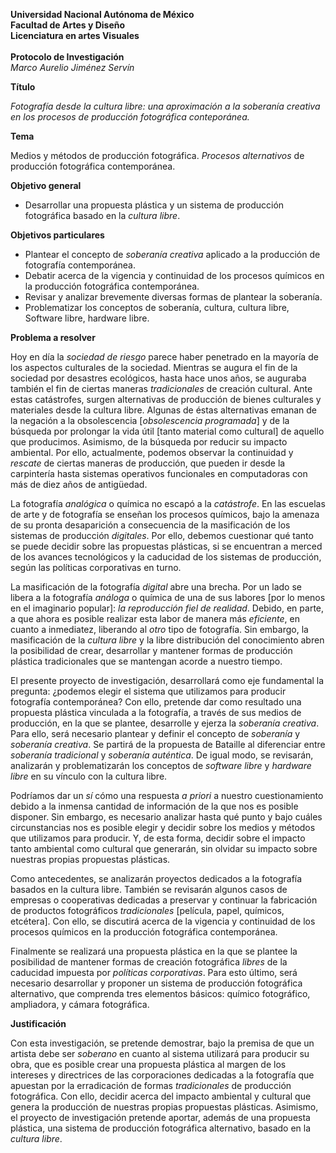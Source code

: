 
<p style="text-align: right;">

**Universidad Nacional Autónoma de México**
<br>
**Facultad de Artes y Diseño**
<br>
**Licenciatura en artes Visuales**
<br>
<br>
**Protocolo de Investigación**
<br>
_Marco Aurelio Jiménez Servín_

</p>


**Título**

_Fotografía desde la cultura libre: una aproximación a la soberanía creativa en los procesos de producción fotográfica conteporánea._

**Tema**

Medios y métodos de producción fotográfica. _Procesos alternativos_ de producción fotográfica contemporánea.

**Objetivo general**

- Desarrollar una propuesta plástica y un sistema de producción fotográfica basado en la _cultura libre_.

**Objetivos particulares**

- Plantear el concepto de _soberanía creativa_ aplicado a la producción de fotografía contemporánea.
- Debatir acerca de la vigencia y continuidad de los procesos químicos en la producción fotográfica contemporánea.
- Revisar y analizar brevemente diversas formas de plantear la soberanía.
- Problematizar los conceptos de soberanía, cultura, cultura libre, Software libre, hardware libre.


**Problema a resolver**

Hoy en día la _sociedad de riesgo_ parece haber penetrado en la mayoría de los aspectos culturales de la sociedad. Mientras se augura el fin de la sociedad por desastres ecológicos, hasta hace unos años, se auguraba también el fin de ciertas maneras _tradicionales_ de creación cultural. Ante estas catástrofes, surgen alternativas de producción de bienes culturales y materiales desde la cultura libre. Algunas de éstas alternativas emanan de la negación a la obsolescencia [_obsolescencia programada_] y de la búsqueda por prolongar la vida útil [tanto material como cultural] de aquello que producimos. Asimismo, de la búsqueda por reducir su impacto ambiental. Por ello, actualmente, podemos observar la continuidad y _rescate_ de ciertas maneras de producción, que pueden ir desde la carpintería hasta sistemas operativos funcionales en computadoras con más de diez años de antigüedad.

La fotografía _analógica_ o química no escapó a la _catástrofe_. En las escuelas de arte y de fotografía se enseñan los procesos químicos, bajo la amenaza de su pronta desaparición a consecuencia de la masificación de los sistemas de producción _digitales_. Por ello, debemos cuestionar qué tanto se puede decidir sobre las propuestas plásticas, si se encuentran a merced de los avances tecnológicos y la caducidad de los sistemas de producción, según las políticas corporativas en turno.

La masificación de la fotografía _digital_ abre una brecha. Por un lado se libera a la fotografía _análoga_ o química de una de sus labores [por lo menos en el imaginario popular]: _la reproducción fiel de realidad_. Debido, en parte, a que ahora es posible realizar esta labor de manera más _eficiente_, en cuanto a inmediatez, liberando al _otro_ tipo de fotografía. Sin embargo, la masificación de la _cultura libre_ y la libre distribución del conocimiento abren la posibilidad de crear, desarrollar y mantener formas de producción plástica tradicionales que se mantengan acorde a nuestro tiempo.

El presente proyecto de investigación, desarrollará como eje fundamental la pregunta: ¿podemos elegir el sistema que utilizamos para producir fotografía contemporánea? Con ello, pretende dar como resultado una propuesta plástica vinculada a la fotografía, a través de sus medios de producción, en la que se plantee, desarrolle y ejerza la _soberanía creativa_. Para ello, será necesario plantear y definir el concepto de _soberanía_ y _soberanía creativa_. Se partirá de la propuesta de Bataille al diferenciar entre _soberanía tradicional_ y _soberanía auténtica_. De igual modo, se revisarán, analizarán y problematizarán los conceptos  de _software libre_  y _hardware libre_ en su vínculo con la cultura libre.

Podríamos dar un _sí_ cómo una respuesta _a priori_ a nuestro cuestionamiento debido a la inmensa cantidad de información de la que nos es posible disponer. Sin embargo, es necesario analizar hasta qué punto y bajo cuáles circunstancias nos es posible elegir y decidir sobre los medios y métodos que utilizamos para producir. Y, de esta forma, decidir sobre el impacto tanto ambiental como cultural que generarán, sin olvidar su impacto sobre nuestras propias propuestas plásticas.

Como antecedentes, se analizarán proyectos dedicados a la fotografía basados en la cultura libre. También se revisarán algunos casos de empresas o cooperativas dedicadas a preservar y continuar la fabricación de productos fotográficos _tradicionales_ [película, papel, químicos, etcétera]. Con ello, se discutirá acerca de la vigencia y continuidad de los procesos químicos en la producción fotográfica contemporánea.

Finalmente se realizará una propuesta plástica en la que se plantee la posibilidad de mantener formas de creación fotográfica _libres_ de la caducidad impuesta por _políticas corporativas_. Para esto último, será necesario desarrollar y proponer un sistema de producción fotográfica alternativo, que comprenda tres elementos básicos: químico fotográfico, ampliadora, y cámara fotográfica.

**Justificación**

Con esta investigación, se pretende demostrar, bajo la premisa de que un artista debe ser _soberano_ en cuanto al sistema utilizará para producir su obra, que es posible crear una propuesta plástica al margen de los intereses y directrices de las corporaciones dedicadas a la fotografía que apuestan por la erradicación de formas _tradicionales_ de producción fotográfica. Con ello, decidir acerca del impacto ambiental y cultural que genera la producción de nuestras propias propuestas plásticas. Asimismo, el proyecto de investigación pretende aportar, además de una propuesta plástica, una sistema de producción fotográfica alternativo, basado en la _cultura libre_.
